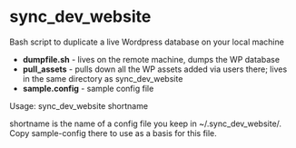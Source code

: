 # sync_dev_website

Bash script to duplicate a live Wordpress database on your local machine

* **dumpfile.sh** - lives on the remote machine, dumps the WP database
* **pull_assets** - pulls down all the WP assets added via users there; lives in the same directory as sync_dev_website
* **sample.config** - sample config file

Usage: sync_dev_website shortname

shortname is the name of a config file you keep in ~/.sync_dev_website/. Copy sample-config there to use as a basis for this file.
